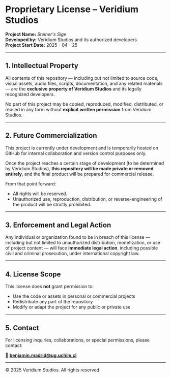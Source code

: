 # Proprietary License – Veridium Studios

**Project Name:** *Steiner's Sige*  
**Developed by:** Veridium Studios and its authorized developers  
**Project Start Date:** 2025 - 04 - 25

---

## 1. Intellectual Property

All contents of this repository — including but not limited to source code, visual assets, audio files, scripts, documentation, and any related materials — are the **exclusive property of Veridium Studios** and its legally recognized developers.

No part of this project may be copied, reproduced, modified, distributed, or reused in any form without **explicit written permission** from Veridium Studios.

---

## 2. Future Commercialization

This project is currently under development and is temporarily hosted on GitHub for internal collaboration and version control purposes only.

Once the project reaches a certain stage of development (to be determined by Veridium Studios), **this repository will be made private or removed entirely**, and the final product will be prepared for commercial release.

From that point forward:

- All rights will be reserved.
- Unauthorized use, reproduction, distribution, or reverse-engineering of the product will be strictly prohibited.

---

## 3. Enforcement and Legal Action

Any individual or organization found to be in breach of this license — including but not limited to unauthorized distribution, monetization, or use of project content — will face **immediate legal action**, including possible civil and criminal prosecution, under international copyright law.

---

## 4. License Scope

This license does **not** grant permission to:

- Use the code or assets in personal or commercial projects  
- Redistribute any part of the repository  
- Modify or adapt the project for any public or private use

---

## 5. Contact

For licensing inquiries, collaborations, or special permissions, please contact:

📧 **benjamin.madrid@ug.uchile.cl**

---

© 2025 Veridium Studios. All rights reserved.
